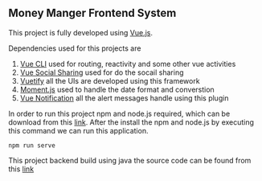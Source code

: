 ## Money Manger Frontend System


This project is fully developed using [Vue.js](https://vuejs.org).

Dependencies used for this projects are
1. [Vue CLI](https://cli.vuejs.org) used for routing, reactivity and some other vue activities
2. [Vue Social Sharing](https://www.npmjs.com/package/vue-social-sharing) used for do the socail sharing
3. [Vuetify](https://vuetifyjs.com/en/) all the UIs are developed using this framework
4. [Moment.js](https://momentjs.com) used to handle the date format and converstion
5. [Vue Notification](https://www.npmjs.com/package/vue-notification) all the alert messages handle using this plugin

In order to run this project npm and node.js required, which can be download from this [link](https://nodejs.org/en/download/). After the install the npm and node.js by executing this command we can run this application.

```
npm run serve
```

This project backend build using java the source code can be found from this [link](https://github.com/Achsuthan/money_manager_backend)